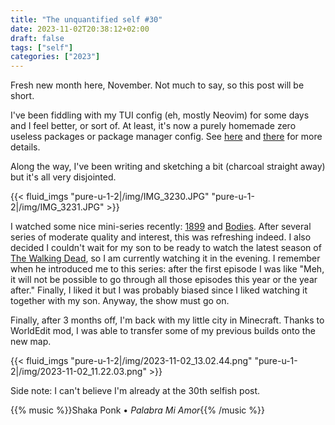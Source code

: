 ```yaml
---
title: "The unquantified self #30"
date: 2023-11-02T20:38:12+02:00
draft: false
tags: ["self"]
categories: ["2023"]
---
```


Fresh new month here, November. Not much to say, so this post will be short.

I've been fiddling with my TUI config (eh, mostly Neovim) for some days and I feel better, or sort of. At least, it's now a purely homemade zero useless packages or package manager config. See [here](/post//post/vim-revamp-again/) and [there](/post/neovim-lsp-easy/) for more details.

Along the way, I've been writing and sketching a bit (charcoal straight away) but it's all very disjointed.

{{< fluid_imgs "pure-u-1-2|/img/IMG_3230.JPG"
               "pure-u-1-2|/img/IMG_3231.JPG" >}}

I watched some nice mini-series recently: [1899](https://en.wikipedia.org/wiki/1899_(TV_series)) and [Bodies](https://en.wikipedia.org/wiki/Bodies_(2023_TV_series)). After several series of moderate quality and interest, this was refreshing indeed. I also decided I couldn't wait for my son to be ready to watch the latest season of [The Walking Dead](https://en.wikipedia.org/wiki/The_Walking_Dead_(TV_series)), so I am currently watching it in the evening. I remember when he introduced me to this series: after the first episode I was like "Meh, it will not be possible to go through all those episodes this year or the year after." Finally, I liked it but I was probably biased since I liked watching it together with my son. Anyway, the show must go on.

Finally, after 3 months off, I'm back with my little city in Minecraft. Thanks to WorldEdit mod, I was able to transfer some of my previous builds onto the new map.

{{< fluid_imgs "pure-u-1-2|/img/2023-11-02_13.02.44.png"
               "pure-u-1-2|/img/2023-11-02_11.22.03.png" >}}

Side note: I can't believe I'm already at the 30th selfish post.

{{% music %}}Shaka Ponk • _Palabra Mi Amor_{{% /music %}}
